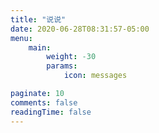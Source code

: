 ```yaml
---
title: "说说"
date: 2020-06-28T08:31:57-05:00
menu:
    main: 
        weight: -30
        params:
            icon: messages

paginate: 10
comments: false
readingTime: false
---
```


